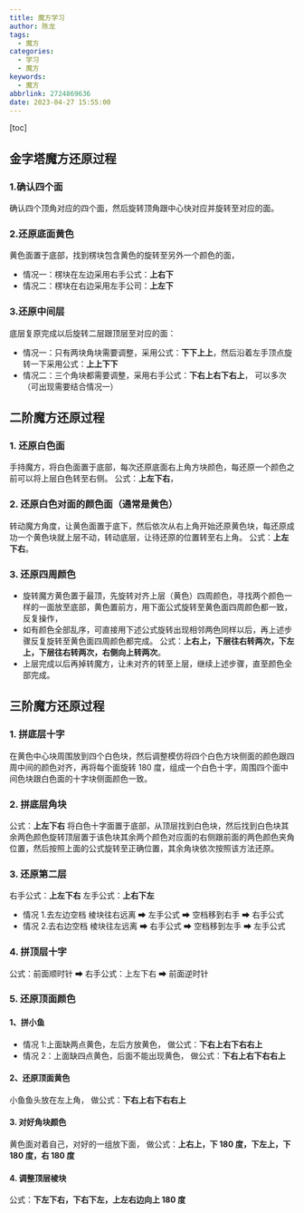 ```yaml
---
title: 魔方学习
author: 陈龙
tags:
  - 魔方
categories:
  - 学习
  - 魔方
keywords:
  - 魔方
abbrlink: 2724869636
date: 2023-04-27 15:55:00
---
```


[toc]

## 金字塔魔方还原过程

### 1.确认四个面

确认四个顶角对应的四个面，然后旋转顶角跟中心快对应并旋转至对应的面。

### 2.还原底面黄色

黄色面置于底部，找到楞块包含黄色的旋转至另外一个颜色的面，

- 情况一：楞块在左边采用右手公式：**上右下**
- 情况二：楞块在右边采用左手公司：**上左下**

### 3.还原中间层

底层复原完成以后旋转二层跟顶层至对应的面：

- 情况一：只有两块角块需要调整，采用公式：**下下上上**，然后沿着左手顶点旋转一下采用公式：**上上下下**
- 情况二：三个角块都需要调整，采用右手公式：**下右上右下右上**， 可以多次（可出现需要结合情况一）

## 二阶魔方还原过程

### 1. 还原白色面

手持魔方，将白色面置于底部，每次还原底面右上角方块颜色，每还原一个颜色之前可以将上层白色转至右侧。
公式：**上左下右**，

### 2. 还原白色对面的颜色面（通常是黄色）

转动魔方角度，让黄色面置于底下，然后依次从右上角开始还原黄色块，每还原成功一个黄色块就上层不动，转动底层，让待还原的位置转至右上角。
公式：**上左下右**。

### 3. 还原四周颜色

- 旋转魔方黄色置于最顶，先旋转对齐上层（黄色）四周颜色，寻找两个颜色一样的一面放至底部，黄色置前方，用下面公式旋转至黄色面四周颜色都一致，反复操作，
- 如有颜色全部乱序，可直接用下述公式旋转出现相邻两色同样以后，再上述步骤反复旋转至黄色面四周颜色都完成。
  公式：**上右上，下层往右转两次，下左上，下层往右转两次，右侧向上转两次**。
- 上层完成以后再掉转魔方，让未对齐的转至上层，继续上述步骤，直至颜色全部完成。

## 三阶魔方还原过程

### 1. 拼底层十字

在黄色中心块周围放到四个白色块，然后调整模仿将四个白色方块侧面的颜色跟四周中间的颜色对齐，再将每个面旋转 180 度，组成一个白色十字，周围四个面中间色块跟白色面的十字块侧面颜色一致。

### 2. 拼底层角块

公式：**上左下右**
将白色十字面置于底部，从顶层找到白色块，然后找到白色块其余两色颜色旋转顶层置于该色块其余两个颜色对应面的右侧跟前面的两色颜色夹角位置，然后按照上面的公式旋转至正确位置，其余角块依次按照该方法还原。

### 3. 还原第二层

右手公式：**上左下右**
左手公式：**上右下左**

- 情况 1.去左边空档
  棱块往右远离 ➡ 左手公式 ➡ 空档移到右手 ➡ 右手公式
- 情况 2.去右边空档
  棱块往左远离 ➡ 右手公式 ➡ 空档移到左手 ➡ 左手公式

### 4. 拼顶层十字

公式：前面顺时针 ➡ 右手公式：上左下右 ➡ 前面逆时针

### 5. 还原顶面颜色

#### 1、拼小鱼

- 情况 1:上面缺两点黄色，左后方放黄色，
  做公式：**下右上右下右右上**
- 情况 2：上面缺四点黄色，后面不能出现黄色，
  做公式：**下右上右下右右上**

#### 2、还原顶面黄色

小鱼鱼头放在左上角，
做公式：**下右上右下右右上**

#### 3. 对好角块颜色

黄色面对着自己，对好的一组放下面，
做公式：**上右上，下 180 度，下左上，下 180 度，右 180 度**

#### 4. 调整顶层棱块

公式：**下左下右，下右下左，上左右边向上 180 度**
